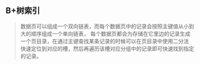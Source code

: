 ## B+树索引
> 数据页可以组成一个双向链表，而每个数据页中的记录会按照主键值从小到大的顺序组成一个单向链表，
> 每个数据页都会为存储在它里边的记录生成一个页目录，在通过主键查找某条记录的时候可以在页目录中使用二分法
> 快速定位到对应的槽，然后再遍历该槽对应分组中的记录即可快速找到指定的记录。